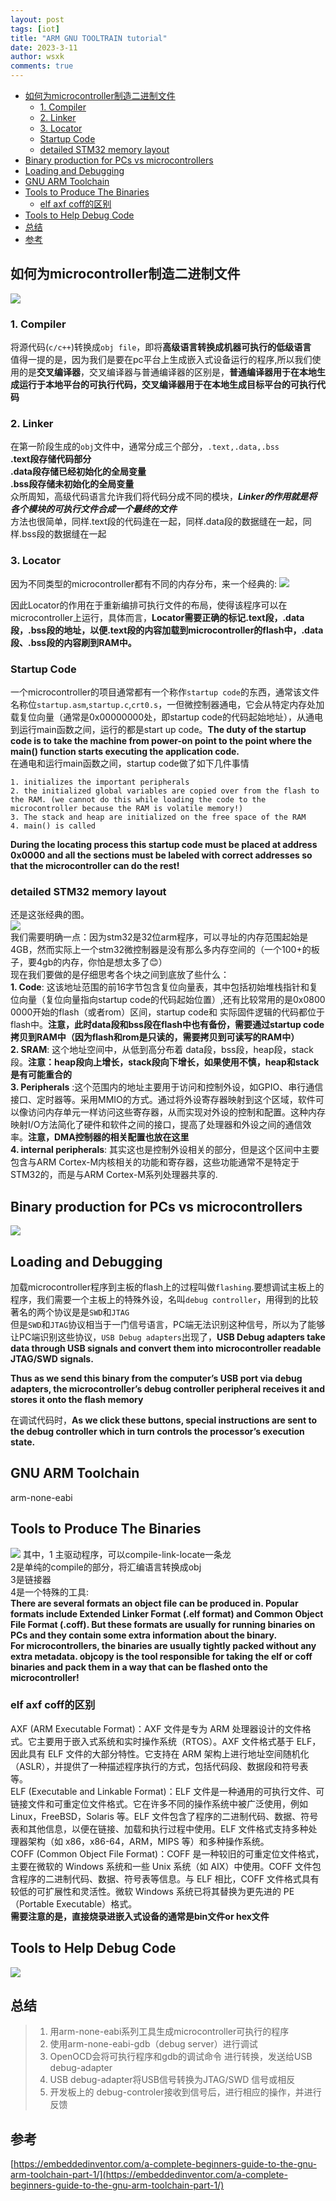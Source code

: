 ```yaml
---
layout: post
tags: [iot]
title: "ARM GNU TOOLTRAIN tutorial"
date: 2023-3-11
author: wsxk
comments: true
---
```



- [如何为microcontroller制造二进制文件](#如何为microcontroller制造二进制文件)
  - [1. Compiler](#1-compiler)
  - [2. Linker](#2-linker)
  - [3. Locator](#3-locator)
  - [Startup Code](#startup-code)
  - [detailed STM32 memory layout](#detailed-stm32-memory-layout)
- [Binary production for PCs vs microcontrollers](#binary-production-for-pcs-vs-microcontrollers)
- [Loading and Debugging](#loading-and-debugging)
- [GNU ARM Toolchain](#gnu-arm-toolchain)
- [Tools to Produce The Binaries](#tools-to-produce-the-binaries)
  - [elf axf coff的区别](#elf-axf-coff的区别)
- [Tools to Help Debug Code](#tools-to-help-debug-code)
- [总结](#总结)
- [参考](#参考)


## 如何为microcontroller制造二进制文件<br>
![](https://raw.githubusercontent.com/wsxk/wsxk_pictures/main/2023-2-18-reverse/20230311151006.png)<br>

### 1. Compiler<br>
将源代码(`c/c++`)转换成`obj file`，即将**高级语言转换成机器可执行的低级语言**<br>
值得一提的是，因为我们是要在pc平台上生成嵌入式设备运行的程序,所以我们使用的是**交叉编译器**，交叉编译器与普通编译器的区别是，**普通编译器用于在本地生成运行于本地平台的可执行代码，交叉编译器用于在本地生成目标平台的可执行代码**<br>

### 2. Linker<br>
在第一阶段生成的`obj`文件中，通常分成三个部分，`.text,.data,.bss`<br>
**.text段存储代码部分**<br>
**.data段存储已经初始化的全局变量**<br>
**.bss段存储未初始化的全局变量**<br>
众所周知，高级代码语言允许我们将代码分成不同的模块，***Linker的作用就是将各个模块的可执行文件合成一个最终的文件***<br>
方法也很简单，同样.text段的代码逢在一起，同样.data段的数据缝在一起，同样.bss段的数据缝在一起<br>

### 3. Locator<br>
因为不同类型的microcontroller都有不同的内存分布，来一个经典的:
![](https://raw.githubusercontent.com/wsxk/wsxk_pictures/main/2023-2-18-reverse/20230311191957.png)<br>

因此Locator的作用在于重新编排可执行文件的布局，使得该程序可以在microcontroller上运行，具体而言，**Locator需要正确的标记.text段，.data段，.bss段的地址，以便.text段的内容加载到microcontroller的flash中，.data段、.bss段的内容刷到RAM中。**<br>

### Startup Code<br>
一个microcontroller的项目通常都有一个称作`startup code`的东西，通常该文件名称位`startup.asm`,`startup.c`,`crt0.s`，一但微控制器通电，它会从特定内存处加载复位向量（通常是0x00000000处，即startup code的代码起始地址），从通电到运行main函数之间，运行的都是start up code。**The duty of the startup code is to take the machine from power-on point to the point where the main() function starts executing the application code.**<br>
在通电和运行main函数之间，startup code做了如下几件事情

    1. initializes the important peripherals
    2. the initialized global variables are copied over from the flash to the RAM. (we cannot do this while loading the code to the microcontroller because the RAM is volatile memory!)
    3. The stack and heap are initialized on the free space of the RAM
    4. main() is called

**During the locating process this startup code must be placed at address 0x0000 and all the sections must be labeled with correct addresses so that the microcontroller can do the rest!**<br>

### detailed STM32 memory layout<br>
还是这张经典的图。<br>
![](https://raw.githubusercontent.com/wsxk/wsxk_pictures/main/2023-2-18-reverse/20230311191957.png)<br>
我们需要明确一点：因为stm32是32位arm程序，可以寻址的内存范围起始是4GB，然而实际上一个stm32微控制器是没有那么多内存空间的（一个100+的板子，要4gb的内存，你怕是想太多了😊）<br>
现在我们要做的是仔细思考各个块之间到底放了些什么：<br>
**1. Code**: 这该地址范围的前16字节包含复位向量表，其中包括初始堆栈指针和复位向量（复位向量指向startup code的代码起始位置）,还有比较常用的是0x0800 0000开始的flash（或者rom）区间，startup code和 实际固件逻辑的代码都位于flash中。**注意，此时data段和bss段在flash中也有备份，需要通过startup code拷贝到RAM中（因为flash和rom是只读的，需要拷贝到可读写的RAM中）**<br>
**2. SRAM**: 这个地址空间中，从低到高分布着 data段，bss段，heap段，stack段。**注意：heap段向上增长，stack段向下增长，如果使用不慎，heap和stack是有可能重合的**<br>
**3. Peripherals** :这个范围内的地址主要用于访问和控制外设，如GPIO、串行通信接口、定时器等。采用MMIO的方式。通过将外设寄存器映射到这个区域，软件可以像访问内存单元一样访问这些寄存器，从而实现对外设的控制和配置。这种内存映射I/O方法简化了硬件和软件之间的接口，提高了处理器和外设之间的通信效率。**注意，DMA控制器的相关配置也放在这里**<br>
**4. internal peripherals**: 其实这也是控制外设相关的部分，但是这个区间中主要包含与ARM Cortex-M内核相关的功能和寄存器，这些功能通常不是特定于STM32的，而是与ARM Cortex-M系列处理器共享的.<br>

## Binary production for PCs vs microcontrollers<br>
![](https://raw.githubusercontent.com/wsxk/wsxk_pictures/main/2023-2-18-reverse/20230312004359.png)<br>

## Loading and Debugging<br>
加载microcontroller程序到主板的flash上的过程叫做`flashing`.要想调试主板上的程序，我们需要一个主板上的特殊外设，名叫`debug controller`，用得到的比较著名的两个协议是是`SWD`和`JTAG`<br>
但是`SWD`和`JTAG`协议相当于一门信号语言，PC端无法识别这种信号，所以为了能够让PC端识别这些协议，`USB Debug adapters`出现了，**USB Debug adapters take data through USB signals and convert them into microcontroller readable JTAG/SWD signals.**<br>

**Thus as we send this binary from the computer’s USB port via debug adapters, the microcontroller’s debug controller peripheral receives it and stores it onto the flash memory**<br>

在调试代码时，**As we click these buttons, special instructions are sent to the debug controller which in turn controls the processor’s execution state.**<br>

## GNU ARM Toolchain<br>
arm-none-eabi<br>
## Tools to Produce The Binaries<br>
![](https://raw.githubusercontent.com/wsxk/wsxk_pictures/main/2023-2-18-reverse/20230312112339.png)
其中，1 主驱动程序，可以compile-link-locate一条龙<br>
2是单纯的compile的部分，将汇编语言转换成obj<br>
3是链接器<br>
4是一个特殊的工具:<br>
**There are several formats an object file can be produced in. Popular formats include Extended Linker Format (.elf format) and Common Object File Format (.coff). But these formats are usually for running binaries on PCs and they contain some extra information about the binary.<br>For microcontrollers, the binaries are usually tightly packed without any extra metadata. objcopy is the tool responsible for taking the elf or coff binaries and pack them in a way that can be flashed onto the microcontroller!**

### elf axf coff的区别<br>
AXF (ARM Executable Format)：AXF 文件是专为 ARM 处理器设计的文件格式。它主要用于嵌入式系统和实时操作系统（RTOS）。AXF 文件格式基于 ELF，因此具有 ELF 文件的大部分特性。它支持在 ARM 架构上进行地址空间随机化（ASLR），并提供了一种描述程序执行的方式，包括代码段、数据段和符号表等。<br>
ELF (Executable and Linkable Format)：ELF 文件是一种通用的可执行文件、可链接文件和可重定位文件格式。它在许多不同的操作系统中被广泛使用，例如 Linux，FreeBSD，Solaris 等。ELF 文件包含了程序的二进制代码、数据、符号表和其他信息，以便在链接、加载和执行过程中使用。ELF 文件格式支持多种处理器架构（如 x86，x86-64，ARM，MIPS 等）和多种操作系统。<br>
COFF (Common Object File Format)：COFF 是一种较旧的可重定位文件格式，主要在微软的 Windows 系统和一些 Unix 系统（如 AIX）中使用。COFF 文件包含程序的二进制代码、数据、符号表等信息。与 ELF 相比，COFF 文件格式具有较低的可扩展性和灵活性。微软 Windows 系统已将其替换为更先进的 PE（Portable Executable）格式。<br>
**需要注意的是，直接烧录进嵌入式设备的通常是bin文件or hex文件**<br>

## Tools to Help Debug Code<br>
![](https://raw.githubusercontent.com/wsxk/wsxk_pictures/main/2023-2-18-reverse/20230312113153.png)


## 总结<br>
> 1. 用arm-none-eabi系列工具生成microcontroller可执行的程序
> 2. 使用arm-none-eabi-gdb（debug server）进行调试
> 3. OpenOCD会将可执行程序和gdb的调试命令 进行转换，发送给USB debug-adapter
> 4. USB debug-adapter将USB信号转换为JTAG/SWD 信号或相反
> 5. 开发板上的 debug-controler接收到信号后，进行相应的操作，并进行反馈



## 参考<br>
[https://embeddedinventor.com/a-complete-beginners-guide-to-the-gnu-arm-toolchain-part-1/](https://embeddedinventor.com/a-complete-beginners-guide-to-the-gnu-arm-toolchain-part-1/)<br>